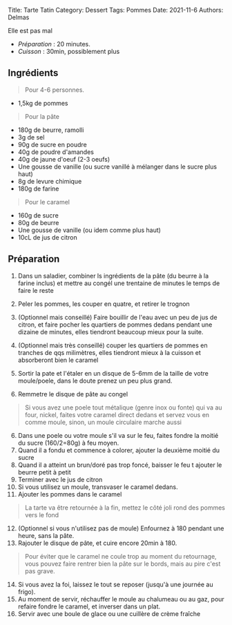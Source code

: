 Title: Tarte Tatin
Category: Dessert
Tags: Pommes
Date: 2021-11-6
Authors: Delmas

Elle est pas mal

- *Préparation* : 20 minutes.
- *Cuisson* : 30min, possiblement plus

## Ingrédients
> Pour 4-6 personnes.

  - 1,5kg de pommes
>Pour la pâte
  - 180g de beurre, ramolli
  - 3g de sel
  - 90g de sucre en poudre
  - 40g de poudre d'amandes
  - 40g de jaune d'oeuf (2-3 oeufs)
  - Une gousse de vanille (ou sucre vanillé à mélanger dans le sucre plus haut)
  - 8g de levure chimique
  - 180g de farine
> Pour le caramel
  - 160g de sucre
  - 80g de beurre
  - Une gousse de vanille (ou idem comme plus haut)
  - 10cL de jus de citron

## Préparation
  
  1. Dans un saladier, combiner ls ingrédients de la pâte (du beurre à la farine inclus) et mettre au congél une trentaine de minutes le temps de faire le reste

  2. Peler les pommes, les couper en quatre, et retirer le trognon

  3. (Optionnel mais conseillé) Faire bouillir de l'eau avec un peu de jus de citron, et faire pocher les quartiers de pommes dedans pendant une dizaine de minutes, elles tiendront beaucoup mieux pour la suite.
  
  4. (Optionnel mais très conseillé) couper les quartiers de pommes en tranches de qqs milimètres, elles tiendront mieux à la cuisson et absorberont bien le caramel

  5. Sortir la pate et l'étaler en un disque de 5-6mm de la taille de votre moule/poele, dans le doute prenez un peu plus grand.
  6. Remmetre le disque de pâte au congel
>Si vous avez une poele tout métalique (genre inox ou fonte) qui va au four, nickel, faites votre caramel direct dedans et servez vous en comme moule, sinon, un moule circulaire marche aussi
  
  6. Dans une poele ou votre moule s'il va sur le feu, faites fondre la moitié du sucre (160/2=80g) à feu moyen.
  7. Quand il a fondu et commence à colorer, ajouter la deuxième moitié du sucre
  8. Quand il a atteint un brun/doré pas trop foncé, baisser le feu t ajouter le beurre petit à petit
  9. Terminer avec le jus de citron
  10. Si vous utilisez un moule, transvaser le caramel dedans.
  11. Ajouter les pommes dans le caramel
>La tarte va être retournée à la fin, mettez le côté joli rond des pommes vers le fond
  12. (Optionnel si vous n'utilisez pas de moule) Enfournez à 180 pendant une heure, sans la pâte.
  13. Rajouter le disque de pâte, et cuire encore 20min à 180.
>Pour éviter que le caramel ne coule trop au moment du retournage, vous pouvez faire rentrer bien la pâte sur le bords, mais au pire c'est pas grave.
  14. Si vous avez la foi, laissez le tout se reposer (jusqu'à une journée au frigo).
  15. Au moment de servir, réchauffer le moule au chalumeau ou au gaz, pour refaire fondre le caramel, et inverser dans un plat.
  16. Servir avec une boule de glace ou une cuillère de crème fraîche
  


  
  
